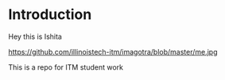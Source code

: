 # Introduction

Hey this is Ishita

https://github.com/illinoistech-itm/imagotra/blob/master/me.jpg

This is a repo for ITM student work

